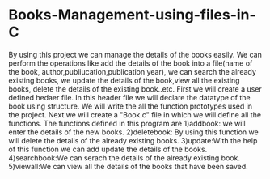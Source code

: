 # Books-Management-using-files-in-C
By using this project we can manage the details of the books easily. We can perform the operations like add the details of the book into a file(name of the book, author,publiucation,publication year), we can search the already existing books, we update the details of the book,view all the existing books, delete the details of the existing book..etc. 
First we will create a user defined hedaer file. In this header file we will declare the datatype of the book using structure. We will write the all the function prototypes used in the project.
Next we will create a "Book.c" file in which we will define all the functions.
The functions defined in this program are
1)addbook: we will enter the details of the new books.
2)deletebook: By using this function we will delete the details of the already existing books.
3)update:With the help of this function we can add update the details of the books.
4)searchbook:We can serach the details of the already existing book.
5)viewall:We can view all the details of the books that have been saved.


